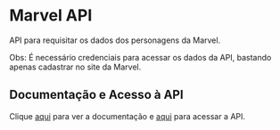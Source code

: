 # Marvel API

API para requisitar os dados dos personagens da Marvel.  

Obs: É necessário credenciais para acessar os dados da API, bastando apenas cadastrar no site da Marvel.

## Documentação e Acesso à API

Clique [aqui](https://developer.marvel.com) para ver a documentação e [aqui](https://api.marvel.com) para acessar a API.